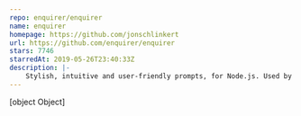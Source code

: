 ```yaml
---
repo: enquirer/enquirer
name: enquirer
homepage: https://github.com/jonschlinkert
url: https://github.com/enquirer/enquirer
stars: 7746
starredAt: 2019-05-26T23:40:33Z
description: |-
    Stylish, intuitive and user-friendly prompts, for Node.js. Used by eslint, webpack, yarn, pm2, pnpm, RedwoodJS, FactorJS, salesforce, Cypress, Google Lighthouse, Generate, tencent cloudbase, lint-staged, gluegun, hygen, hardhat, AWS Amplify, GitHub Actions Toolkit, @airbnb/nimbus, and many others! Please follow Enquirer's author: https://github.com/jonschlinkert
---
```


[object Object]
